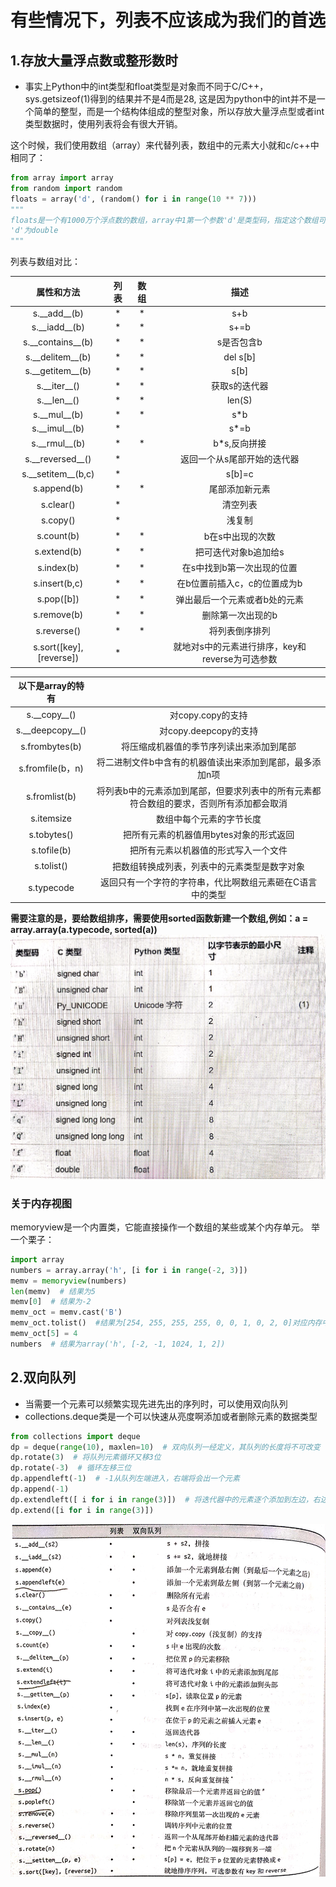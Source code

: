 # 有些情况下，列表不应该成为我们的首选
## 1.存放大量浮点数或整形数时
* 事实上Python中的int类型和float类型是对象而不同于C/C++，sys.getsizeof(1)得到的结果并不是4而是28,
这是因为python中的int并不是一个简单的整型，而是一个结构体组成的整型对象，所以存放大量浮点型或者int类型数据时，使用列表将会有很大开销。

这个时候，我们使用数组（array）来代替列表，数组中的元素大小就和c/c++中相同了：
```python
from array import array
from random import random
floats = array('d', (random() for i in range(10 ** 7)))
"""
floats是一个有1000万个浮点数的数组，array中1第一个参数'd'是类型码，指定这个数组可存放的数据类型，
'd'为double
"""
```
列表与数组对比：

| 属性和方法 | 列表 | 数组 | 描述 |
|:----------:|:-------:|:-----:|:-----:|
|s.\_\_add__(b)|*|*|s+b|
|s.\_\_iadd__(b)|*|*|s+=b|
|s.\_\_contains__(b)|*|*|s是否包含b|
|s.\_\_delitem__(b)|*|*|del s[b]|
|s.\_\_getitem__(b)|*|*|s[b]|
|s.\_\_iter__()|*|*|获取s的迭代器|
|s.\_\_len__()|*|*|len(S)|
|s.\_\_mul__(b)|*|*|s*b|
|s.\_\_imul__(b)|*| |s*=b|
|s.\_\_rmul__(b)|*|*|b*s,反向拼接|
|s.\_\_reversed__()|*| |返回一个从s尾部开始的迭代器|
|s.\_\_setitem__(b,c)|*| |s[b]=c|
|s.append(b)|*|*|尾部添加新元素|
|s.clear()|*| |清空列表|
|s.copy()|*| |浅复制|
|s.count(b)|*|*|b在s中出现的次数|
|s.extend(b)|*|*|把可迭代对象b追加给s|
|s.index(b)|*|*|在s中找到b第一次出现的位置|
|s.insert(b,c)|*|*|在b位置前插入c，c的位置成为b|
|s.pop([b])|*|*|弹出最后一个元素或者b处的元素|
|s.remove(b)|*|*|删除第一次出现的b|
|s.reverse()|*|*|将列表倒序排列|
|s.sort([key],[reverse])|*| |就地对s中的元素进行排序，key和reverse为可选参数|



|以下是array的特有||
|:---:|:---:|
|s.\_\_copy__()|对copy.copy的支持|
|s.\_\_deepcopy__()|对copy.deepcopy的支持|
|s.frombytes(b)|将压缩成机器值的季节序列读出来添加到尾部|
|s.fromfile(b，n)|将二进制文件b中含有的机器值读出来添加到尾部，最多添加n项|
|s.fromlist(b)|将列表b中的元素添加到尾部，但要求列表中的所有元素都符合数组的要求，否则所有添加都会取消|
|s.itemsize|数组中每个元素的字节长度|
|s.tobytes()|把所有元素的机器值用bytes对象的形式返回|
|s.tofile(b)|把所有元素以机器值的形式写入一个文件|
|s.tolist()|把数组转换成列表，列表中的元素类型是数字对象|
|s.typecode|返回只有一个字符的字符串，代比啊数组元素砸在C语言中的类型|
<strong>需要注意的是，要给数组排序，需要使用sorted函数新建一个数组,例如：a = array.array(a.typecode, sorted(a))</strong>
<br>
<img src="./image/array.jpg">
<br>
### 关于内存视图
memoryview是一个内置类，它能直接操作一个数组的某些或某个内存单元。
举一个栗子：


```python
import array
numbers = array.array('h', [i for i in range(-2, 3)])
memv = memoryview(numbers)
len(memv)  # 结果为5
memv[0]  # 结果为-2
memv_oct = memv.cast('B')
memv_oct.tolist()  #结果为[254, 255, 255, 255, 0, 0, 1, 0, 2, 0]对应内存中从低到高
memv_oct[5] = 4
numbers  # 结果为array('h', [-2, -1, 1024, 1, 2])
```
## 2.双向队列
* 当需要一个元素可以频繁实现先进先出的序列时，可以使用双向队列
* collections.deque类是一个可以快速从亮度啊添加或者删除元素的数据类型
```python
from collections import deque
dp = deque(range(10), maxlen=10)  # 双向队列一经定义，其队列的长度将不可改变
dp.rotate(3)  # 将队列元素循环又移3位
dp.rotate(-3)  # 循环左移三位
dp.appendleft(-1)  # -1从队列左端进入，右端将会出一个元素
dp.append(-1) 
dp.extendleft([ i for i in range(3)])  # 将迭代器中的元素逐个添加到左边，右边相应数量的元素被挤出
dp.extend([i for i in range(3)])
```
<img src="./image/deque.jpg" alt="列表和双向队列的对比">

